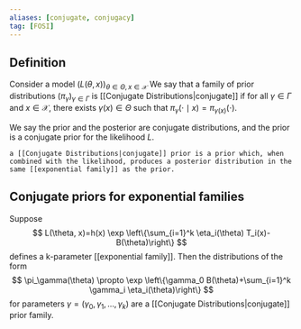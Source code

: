 ```yaml
---
aliases: [conjugate, conjugacy]
tag: [FOSI]
---
```


## Definition

Consider a model $(L(\theta, x))_{\theta \in \Theta, x \in \mathcal{X}}$ We say that a family of prior distributions $\left(\pi_\gamma\right)_{\gamma \in \Gamma}$ is [[Conjugate Distributions|conjugate]] if for all $\gamma \in \Gamma$ and $x \in \mathcal{X}$, there exists $\gamma(x) \in \Theta$ such that $\pi_\gamma(\cdot \mid x)=\pi_{\gamma(x)}(\cdot)$.

We say the prior and the posterior are conjugate distributions, and the prior is a conjugate prior for the likelihood $L$.

```ad-attention
a [[Conjugate Distributions|conjugate]] prior is a prior which, when combined with the likelihood, produces a posterior distribution in the same [[exponential family]] as the prior.
```

## Conjugate priors for exponential families

Suppose
$$
L(\theta, x)=h(x) \exp \left\{\sum_{i=1}^k \eta_i(\theta) T_i(x)-B(\theta)\right\}
$$
defines a k-parameter [[exponential family]]. Then the distributions of the form
$$
\pi_\gamma(\theta) \propto \exp \left\{\gamma_0 B(\theta)+\sum_{i=1}^k \gamma_i \eta_i(\theta)\right\}
$$
for parameters $\gamma=\left(\gamma_0, \gamma_1, \ldots, \gamma_k\right)$ are a [[Conjugate Distributions|conjugate]] prior family.